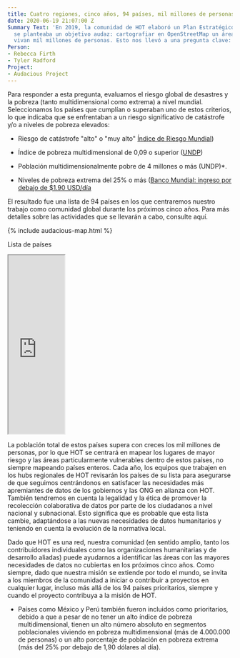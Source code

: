 ```yaml
---
title: Cuatro regiones, cinco años, 94 países, mil millones de personas
date: 2020-06-19 21:07:00 Z
Summary Text: 'En 2019, la comunidad de HOT elaboró un Plan Estratégico, en el que
  se planteaba un objetivo audaz: cartografiar en OpenStreetMap un área en la que
  vivan mil millones de personas. Esto nos llevó a una pregunta clave: ¿Dónde?'
Person:
- Rebecca Firth
- Tyler Radford
Project:
- Audacious Project
---
```


Para responder a esta pregunta, evaluamos el riesgo global de desastres y la pobreza (tanto multidimensional como extrema) a nivel mundial. Seleccionamos los países que cumplían o superaban uno de estos criterios, lo que indicaba que se enfrentaban a un riesgo significativo de catástrofe y/o a niveles de pobreza elevados:

* Riesgo de catástrofe "alto" o "muy alto" [Índice de Riesgo Mundial](https://reliefweb.int/sites/reliefweb.int/files/resources/WorldRiskReport-2019_Online_english.pdf))

* Índice de pobreza multidimensional de 0,09 o superior ([UNDP](http://hdr.undp.org/sites/default/files/mpi_2019_publication.pdf))

* Población multidimensionalmente pobre de 4 millones o más (UNDP)*.

* Niveles de pobreza extrema del 25% o más ([Banco Mundial: ingreso por debajo de $1.90 USD/día](https://data.worldbank.org/topic/poverty)

El resultado fue una lista de 94 países en los que centraremos nuestro trabajo como comunidad global durante los próximos cinco años. Para más detalles sobre las actividades que se llevarán a cabo, consulte aquí.

{% include audacious-map.html %}

Lista de países

<iframe width="25%" height="400px" src="https://docs.google.com/spreadsheets/d/e/2PACX-1vQHXJL9aE5TI3ZcDcKuWlDhs8jKLJ5tafPz7B3vF_bdDkWWEdSVWot9Epp6wu7Uhr8I1uY_-wRakZOt/pubhtml?gid=0&range=A1:A95&single=true&widget=true&headers=false"></iframe>

La población total de estos países supera con creces los mil millones de personas, por lo que HOT se centrará en mapear los lugares de mayor riesgo y las áreas particularmente vulnerables dentro de estos países, no siempre mapeando países enteros. Cada año, los equipos que trabajen en los hubs regionales de HOT revisarán los países de su lista para asegurarse de que seguimos centrándonos en satisfacer las necesidades más apremiantes de datos de los gobiernos y las ONG en alianza con HOT. También tendremos en cuenta la legalidad y la ética de promover la recolección colaborativa de datos por parte de los ciudadanos a nivel nacional y subnacional. Esto significa que es probable que esta lista cambie, adaptándose a las nuevas necesidades de datos humanitarios y teniendo en cuenta la evolución de la normativa local.

Dado que HOT es una red, nuestra comunidad (en sentido amplio, tanto los contribuidores individuales como las organizaciones humanitarias y de desarrollo aliadas) puede ayudarnos a identificar las áreas con las mayores necesidades de datos no cubiertas en los próximos cinco años. Como siempre, dado que nuestra misión se extiende por todo el mundo, se invita a los miembros de la comunidad a iniciar o contribuir a proyectos en cualquier lugar, incluso más allá de los 94 países prioritarios, siempre y cuando el proyecto contribuya a la misión de HOT.

* Países como México y Perú también fueron incluidos como prioritarios, debido a que a pesar de no tener un alto índice de pobreza multidimensional, tienen un alto número absoluto en segmentos poblacionales viviendo en pobreza multidimensional (más de 4.000.000 de personas) o un alto porcentaje de población en pobreza extrema (más del 25% por debajo de 1,90 dólares al día).

